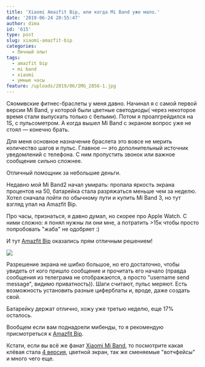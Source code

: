 ```yaml
---
title: 'Xiaomi Amazfit Bip, или когда Mi Band уже мало.'
date: '2019-06-24 20:55:47'
author: dima
id: '615'
type: post
slug: xiaomi-amazfit-bip
categories:
  - Личный опыт
tags:
  - amazfit bip
  - mi band
  - xiaomi
  - умные часы
feature: /uploads/2019/06/IMG_2856-1.jpg
---
```


  

Сяомивские фитнес-браслеты у меня давно. Начинал я с самой первой версии Mi Band, у которой были цветные светодиоды( через некоторое время стали выпускать только с белыми). Потом я проапгрейдился на 1S, c пульсометром. А когда вышел Mi Band с экраном вопрос уже не стоял — конечно брать. 

  
  
  
  

Для меня основное назначение браслета это вовсе не мерить количество шагов и пульс. Главное — это дополнительный источник уведомлений с телефона. С ним пропустить звонок или важное сообщение сильно сложнее. 

  
  
  
  

Отличный помощник за небольшие деньги. 

  
  
  
  

Недавно мой Mi Band2 начал умирать: пропала яркость экрана процентов на 50, батарейка стала разряжаться меньше чем за неделю. Хотел сначала пойти по обычному пути и купить Mi Band 3, но тут взгляд упал на Amazfit Bip. 

  
  
  
  

Про часы, признаться, я давно думал, но скорее про Apple Watch. С ними сложно: я понял нужны ли они мне, а потратить >15к чтобы просто попробовать "жаба" не одобряет :)

  
  
  
  

И тут [Amazfit Bip](https://alitems.com/g/1e8d1144944a46a058c516525dc3e8/?ulp=https%3A%2F%2Faliexpress.ru%2Fitem%2F32976119005.html&subid=amazfitBip) оказались прям отличным решением! 

  
  
  
  

![](/uploads/2019/06/IMG_2856-1.jpg)

  
  
  
  

Разрешение экрана не шибко большое, но его достаточно, чтобы увидеть от кого пришло сообщение и прочитать его начало (правда сообщения из телеграма не отображаются, а просто "username send message", видимо приватность)). Шаги считают, пульс меряют. Есть возможность установить разные циферблаты и, вроде, даже создать свой.

  
  
  
  

Батарейку держат отлично, хожу уже третью неделю, еще 17% осталось.

  
  
  
  

Вообщем если вам поднадоели мибенды, то я рекомендую присмотреться к [Amazfit Bip](https://alitems.com/g/1e8d1144944a46a058c516525dc3e8/?ulp=https%3A%2F%2Faliexpress.ru%2Fitem%2F32976119005.html&subid=amazfitBip).

  
  
  
  

Кстати, если вы всё же фанат [Xiaomi Mi Band](https://alitems.com/g/1e8d1144944a46a058c516525dc3e8/?ulp=https%3A%2F%2Faliexpress.ru%2Fitem%2F33037922702.html&subid=amazfitBip), то посмотрите какая клёвая стала [4 версия](https://alitems.com/g/1e8d1144944a46a058c516525dc3e8/?ulp=https%3A%2F%2Faliexpress.ru%2Fitem%2F33037922702.html&subid=amazfitBip), цветной экран, так же сменяемые "вотчфейсы" и много чего еще.
